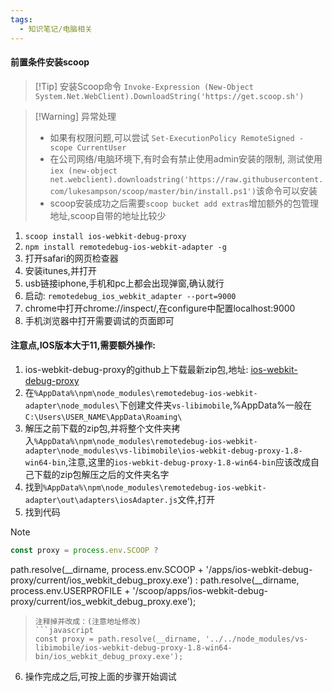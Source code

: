 ```yaml
---
tags:
  - 知识笔记/电脑相关
---
```

#### 前置条件安装scoop

>[!Tip] 安装Scoop命令
>`Invoke-Expression (New-Object System.Net.WebClient).DownloadString('https://get.scoop.sh')`

>[!Warning] 异常处理
>- 如果有权限问题,可以尝试 `Set-ExecutionPolicy RemoteSigned -scope CurrentUser`
>- 在公司网络/电脑环境下,有时会有禁止使用admin安装的限制, 测试使用`iex (new-object net.webclient).downloadstring('https://raw.githubusercontent.com/lukesampson/scoop/master/bin/install.ps1')`该命令可以安装
>- scoop安装成功之后需要`scoop bucket add extras`增加额外的包管理地址,scoop自带的地址比较少

1. `scoop install ios-webkit-debug-proxy`
2. `npm install remotedebug-ios-webkit-adapter -g`
3. 打开safari的网页检查器
4. 安装itunes,并打开
5. usb链接iphone,手机和pc上都会出现弹窗,确认就行
6. 启动: `remotedebug_ios_webkit_adapter --port=9000`
7. chrome中打开chrome://inspect/,在configure中配置localhost:9000
8. 手机浏览器中打开需要调试的页面即可

#### 注意点,IOS版本大于11,需要额外操作:
1. ios-webkit-debug-proxy的github上下载最新zip包,地址: [ios-webkit-debug-proxy](https://github.com/google/ios-webkit-debug-proxy/releases)
2. 在`%AppData%\npm\node_modules\remotedebug-ios-webkit-adapter\node_modules\`下创建文件夹`vs-libimobile`,%AppData%一般在`C:\Users\USER_NAME\AppData\Roaming\`
3. 解压之前下载的zip包,并将整个文件夹拷入`%AppData%\npm\node_modules\remotedebug-ios-webkit-adapter\node_modules\vs-libimobile\ios-webkit-debug-proxy-1.8-win64-bin`,注意,这里的`ios-webkit-debug-proxy-1.8-win64-bin`应该改成自己下载的zip包解压之后的文件夹名字
4. 找到`%AppData%\npm\node_modules\remotedebug-ios-webkit-adapter\out\adapters\iosAdapter.js`文件,打开
5. 找到代码
>[!Note] 
>```javascript
>const proxy = process.env.SCOOP ?
path.resolve(__dirname, process.env.SCOOP + '/apps/ios-webkit-debug-proxy/current/ios_webkit_debug_proxy.exe') :
path.resolve(__dirname, process.env.USERPROFILE + '/scoop/apps/ios-webkit-debug-proxy/current/ios_webkit_debug_proxy.exe');
>```
>注释掉并改成：(注意地址修改)
>```javascript
>const proxy = path.resolve(__dirname, '../../node_modules/vs-libimobile/ios-webkit-debug-proxy-1.8-win64-bin/ios_webkit_debug_proxy.exe');
>```
6. 操作完成之后,可按上面的步骤开始调试